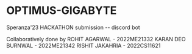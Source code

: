 # OPTIMUS-GIGABYTE
Speranza'23 HACKATHON submission -- discord bot





Collaboratively done by 
ROHIT AGARWAL - 2022ME21332
KARAN DEO BURNWAL - 2022ME21342
RISHIT JAKAHRIA - 2022CS11621
